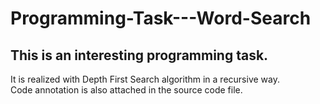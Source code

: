 # Programming-Task---Word-Search
## This is an interesting programming task.
It is realized with Depth First Search algorithm in a recursive way. <br> 
Code annotation is also attached in the source code file.
